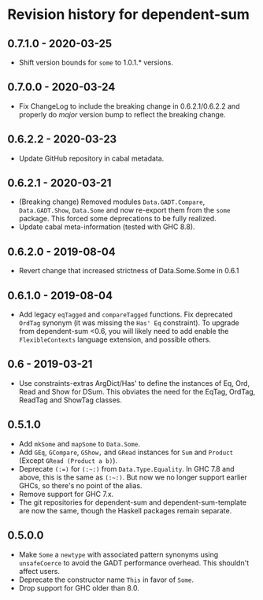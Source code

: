 # Revision history for dependent-sum

## 0.7.1.0 - 2020-03-25

* Shift version bounds for `some` to 1.0.1.* versions.

## 0.7.0.0 - 2020-03-24

* Fix ChangeLog to include the breaking change in 0.6.2.1/0.6.2.2 and properly do *major* version bump to reflect the breaking change.

## 0.6.2.2 - 2020-03-23

* Update GitHub repository in cabal metadata.

## 0.6.2.1 - 2020-03-21

* (Breaking change) Removed modules `Data.GADT.Compare`, `Data.GADT.Show`, `Data.Some` and now re-export them from the `some` package. This forced some deprecations to be fully realized.
* Update cabal meta-information (tested with GHC 8.8).

## 0.6.2.0 - 2019-08-04

* Revert change that increased strictness of Data.Some.Some in 0.6.1

## 0.6.1.0 - 2019-08-04

* Add legacy `eqTagged` and `compareTagged` functions. Fix deprecated `OrdTag` synonym (it was missing the `Has' Eq` constraint). To upgrade from dependent-sum <0.6, you will likely need to add enable the `FlexibleContexts` language extension, and possible others.

## 0.6 - 2019-03-21

* Use constraints-extras ArgDict/Has' to define the instances of Eq, Ord, Read and Show for DSum.
  This obviates the need for the EqTag, OrdTag, ReadTag and ShowTag classes.

## 0.5.1.0

* Add `mkSome` and `mapSome` to `Data.Some`.
* Add `GEq`, `GCompare`, `GShow,` and `GRead` instances for `Sum` and `Product` (Except `GRead (Product a b)`).
* Deprecate `(:=)` for `(:~:)` from `Data.Type.Equality`.
  In GHC 7.8 and above, this is the same as `(:~:)`.
  But now we no longer support earlier GHCs, so there's no point of the alias.
* Remove support for GHC 7.x.
* The git repositories for dependent-sum and dependent-sum-template are now the same, though the Haskell packages remain separate.

## 0.5.0.0

* Make `Some` a `newtype` with associated pattern synonyms using `unsafeCoerce`
  to avoid the GADT performance overhead. This shouldn't affect users.
* Deprecate the constructor name `This` in favor of `Some`.
* Drop support for GHC older than 8.0.
